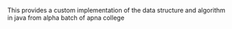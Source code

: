  This provides a custom implementation of the  data structure and algorithm in java from alpha batch of 
apna college
